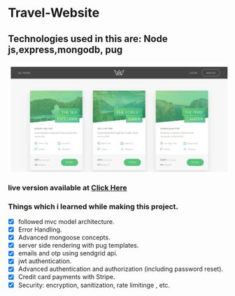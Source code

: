 # Travel-Website
## Technologies used in this are: Node js,express,mongodb, pug 

![project overlook](tour.png)

### live version available at  	[Click Here](https://manishapps.herokuapp.com/)


 ### Things which i learned while making this project.
 
 - [x] followed mvc model architecture.
 - [x] Error Handling.
 - [x] Advanced mongoose concepts.
 - [x] server side rendering with pug templates.
 - [x] emails and otp using sendgrid api. 
 - [x] jwt authentication.
 - [x] Advanced authentication and authorization (including password reset).
 - [x] Credit card payments with Stripe. 
 - [x] Security: encryption, sanitization, rate limitinge , etc.
